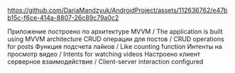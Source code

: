 
https://github.com/DariaMandzyuk/AndroidProject/assets/112636762/e47bb15c-f6ce-414a-8807-26c89c79a0c2

Приложение построено по архитектуре MVVM / The application is built using MVVM architecture
CRUD операции для постов / CRUD operations for posts
Функция подсчета лайков / Like counting function
Интенты на просмотр видео / Intents for watching videos
Настроено клиент серверное взаимодействие / Client-server interaction configured


